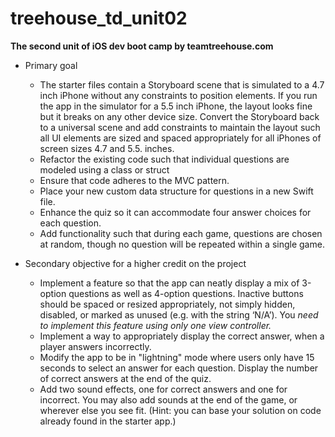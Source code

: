 # treehouse_td_unit02
**The second unit of iOS dev boot camp by teamtreehouse.com**
* Primary goal

  * The starter files contain a Storyboard scene that is simulated to a 4.7 inch iPhone without any constraints to position elements. If you run the app in the simulator for a 5.5 inch iPhone, the layout looks fine but it breaks on any other device size. Convert the Storyboard back to a universal scene and add constraints to maintain the layout such all UI elements are sized and spaced appropriately for all iPhones of screen sizes 4.7 and 5.5. inches.
  * Refactor the existing code such that individual questions are modeled using a class or struct
  * Ensure that code adheres to the MVC pattern.
  * Place your new custom data structure for questions in a new Swift file.
  * Enhance the quiz so it can accommodate four answer choices for each question.
  * Add functionality such that during each game, questions are chosen at random, though no question will be repeated within a single game.

* Secondary objective for a higher credit on the project

  * Implement a feature so that the app can neatly display a mix of 3-option questions as well as 4-option questions. Inactive buttons should be spaced or resized appropriately, not simply hidden, disabled, or marked as unused (e.g. with the string ‘N/A’). You *need to implement this feature using only one view controller.*
  * Implement a way to appropriately display the correct answer, when a player answers incorrectly.
  * Modify the app to be in "lightning" mode where users only have 15 seconds to select an answer for each question. Display the number of correct answers at the end of the quiz.
  * Add two sound effects, one for correct answers and one for incorrect. You may also add sounds at the end of the game, or wherever else you see fit. (Hint: you can base your solution on code already found in the starter app.)
